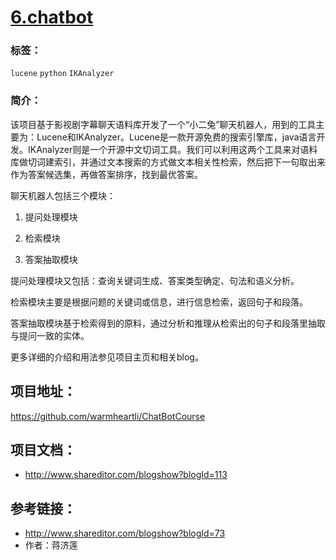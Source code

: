 # [6.chatbot](https://github.com/warmheartli/ChatBotCourse)

### 标签：

`lucene` `python` `IKAnalyzer` 

### 简介：

该项目基于影视剧字幕聊天语料库开发了一个“小二兔”聊天机器人，用到的工具主要为：Lucene和IKAnalyzer。Lucene是一款开源免费的搜索引擎库，java语言开发。IKAnalyzer则是一个开源中文切词工具。我们可以利用这两个工具来对语料库做切词建索引，并通过文本搜索的方式做文本相关性检索，然后把下一句取出来作为答案候选集，再做答案排序，找到最优答案。


聊天机器人包括三个模块：

1. 提问处理模块

2. 检索模块

3. 答案抽取模块

提问处理模块又包括：查询关键词生成、答案类型确定、句法和语义分析。

检索模块主要是根据问题的关键词或信息，进行信息检索，返回句子和段落。

答案抽取模块基于检索得到的原料，通过分析和推理从检索出的句子和段落里抽取与提问一致的实体。


更多详细的介绍和用法参见项目主页和相关blog。

## 项目地址：

https://github.com/warmheartli/ChatBotCourse

## 项目文档：

- http://www.shareditor.com/blogshow?blogId=113

## 参考链接：

- http://www.shareditor.com/blogshow?blogId=73
- 作者：蒋济莲

